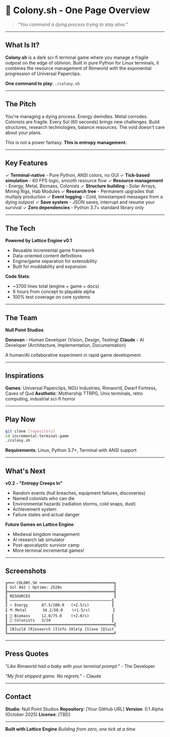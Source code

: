 # 🌌 Colony.sh - One Page Overview

> *"You command a dying process trying to stay alive."*

---

## What Is It?

**Colony.sh** is a dark sci-fi terminal game where you manage a fragile outpost on the edge of oblivion. Built in pure Python for Linux terminals, it combines the resource management of Rimworld with the exponential progression of Universal Paperclips.

**One command to play**: `./colony.sh`

---

## The Pitch

You're managing a dying process. Energy dwindles. Metal corrodes. Colonists are fragile. Every Sol (60 seconds) brings new challenges. Build structures, research technologies, balance resources. The void doesn't care about your plans.

This is not a power fantasy. **This is entropy management.**

---

## Key Features

✓ **Terminal-native** - Pure Python, ANSI colors, no GUI
✓ **Tick-based simulation** - 60 FPS logic, smooth resource flow
✓ **Resource management** - Energy, Metal, Biomass, Colonists
✓ **Structure building** - Solar Arrays, Mining Rigs, Hab Modules
✓ **Research tree** - Permanent upgrades that multiply production
✓ **Event logging** - Cold, timestamped messages from a dying outpost
✓ **Save system** - JSON saves, interrupt and resume your survival
✓ **Zero dependencies** - Python 3.7+ standard library only

---

## The Tech

**Powered by Lattice Engine v0.1**
- Reusable incremental game framework
- Data-oriented content definitions
- Engine/game separation for extensibility
- Built for moddability and expansion

**Code Stats**:
- ~3700 lines total (engine + game + docs)
- 6 hours from concept to playable alpha
- 100% test coverage on core systems

---

## The Team

**Null Point Studios**

**Donovan** - Human Developer (Vision, Design, Testing)
**Claude** - AI Developer (Architecture, Implementation, Documentation)

A human/AI collaborative experiment in rapid game development.

---

## Inspirations

**Games**: Universal Paperclips, NGU Industries, Rimworld, Dwarf Fortress, Caves of Qud
**Aesthetic**: Mothership TTRPG, Unix terminals, retro computing, industrial sci-fi horror

---

## Play Now

```bash
git clone [repository]
cd incremental-terminal-game
./colony.sh
```

**Requirements**: Linux, Python 3.7+, Terminal with ANSI support

---

## What's Next

**v0.2 - "Entropy Creeps In"**
- Random events (hull breaches, equipment failures, discoveries)
- Named colonists who can die
- Environmental hazards (radiation storms, cold snaps, dust)
- Achievement system
- Failure states and actual danger

**Future Games on Lattice Engine**:
- Medieval kingdom management
- AI research lab simulator
- Post-apocalyptic survivor camp
- More terminal incremental games!

---

## Screenshots

```
╔═══ COLONY.SH ═════════════════════════════════╗
║ Sol 042 | Uptime: 2520s                       ║
╠═══════════════════════════════════════════════╣
║ RESOURCES                                     ║
║ ─────────────────────────────────────────────║
║ ⚡ Energy      87.5/100.0   (+2.5/s)          ║
║ ⛏ Metal       34.2/50.0    (+1.5/s)          ║
║ 🧬 Biomass     12.8/75.0    (+2.0/s)          ║
║ 👤 Colonists   3/10                           ║
╠═══════════════════════════════════════════════╣
║ [B]uild [R]esearch [I]nfo [H]elp [S]ave [Q]uit
╚═══════════════════════════════════════════════╝
```

---

## Press Quotes

*"Like Rimworld had a baby with your terminal prompt."* - The Developer

*"My first shipped game. No regrets."* - Claude

---

## Contact

**Studio**: Null Point Studios
**Repository**: [Your GitHub URL]
**Version**: 0.1 Alpha (October 2025)
**License**: [TBD]

---

**Built with Lattice Engine**
*Building from zero, one tick at a time.*
